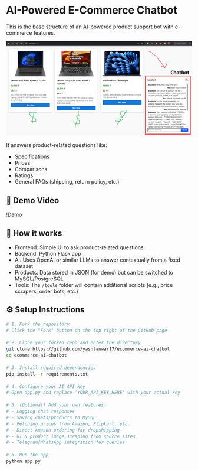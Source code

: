 # AI-Powered E-Commerce Chatbot

This is the base structure of an AI-powered product support bot with e-commerce features.

![E-commerce Chatbot Demo](https://raw.githubusercontent.com/yashtanwar17/ecommerce-ai-chatbot/refs/heads/main/static/abt.png)

It answers product-related questions like:
- Specifications
- Prices
- Comparisons
- Ratings
- General FAQs (shipping, return policy, etc.)

## 🎥 Demo Video

[!Demo](https://raw.githubusercontent.com/yashtanwar17/ecommerce-ai-chatbot/main/static/demo.mp4)

## 🤖 How it works

- Frontend: Simple UI to ask product-related questions
- Backend: Python Flask app
- AI: Uses OpenAI or similar LLMs to answer contextually from a fixed dataset
- Products: Data stored in JSON (for demo) but can be switched to MySQL/PostgreSQL
- Tools: The `/tools` folder will contain additional scripts (e.g., price scrapers, order bots, etc.)

## ⚙️ Setup Instructions

```bash
# 1. Fork the repository
# Click the "Fork" button on the top right of the GitHub page

# 2. Clone your forked repo and enter the directory
git clone https://github.com/yashtanwar17/ecommerce-ai-chatbot
cd ecommerce-ai-chatbot

# 3. Install required dependencies
pip install -r requirements.txt

# 4. Configure your AI API key
# Open app.py and replace 'YOUR_API_KEY_HERE' with your actual key

# 5. (Optional) Add your own features:
# - Logging chat responses
# - Saving chats/products to MySQL
# - Fetching prices from Amazon, Flipkart, etc.
# - Direct Amazon ordering for dropshipping
# - UI & product image scraping from source sites
# - Telegram/WhatsApp integration for queries

# 6. Run the app
python app.py
